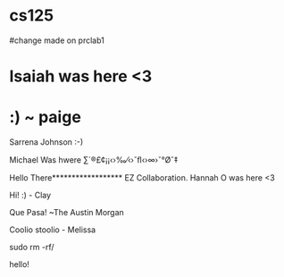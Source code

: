 # cs125
#change made on prclab1

# Isaiah was here <3
# :) ~ paige
Sarrena Johnson :-)

Michael Was hwere
∑´®£¢¡¡‹›‰⁄‹›ˇﬂ‹›∞›ˇ°Øˇ‡

Hello There******************
EZ Collaboration.
Hannah O was here <3

Hi! :) - Clay

Que Pasa! ~The Austin Morgan

Coolio stoolio - Melissa 


sudo rm -rf/


hello!
